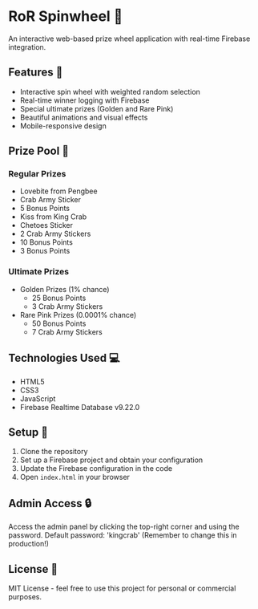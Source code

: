 # RoR Spinwheel 🎡

An interactive web-based prize wheel application with real-time Firebase integration.

## Features 🌟

- Interactive spin wheel with weighted random selection
- Real-time winner logging with Firebase
- Special ultimate prizes (Golden and Rare Pink)
- Beautiful animations and visual effects
- Mobile-responsive design

## Prize Pool 🎁

### Regular Prizes
- Lovebite from Pengbee
- Crab Army Sticker
- 5 Bonus Points
- Kiss from King Crab
- Chetoes Sticker
- 2 Crab Army Stickers
- 10 Bonus Points
- 3 Bonus Points

### Ultimate Prizes
- Golden Prizes (1% chance)
  - 25 Bonus Points
  - 3 Crab Army Stickers
- Rare Pink Prizes (0.0001% chance)
  - 50 Bonus Points
  - 7 Crab Army Stickers

## Technologies Used 💻

- HTML5
- CSS3
- JavaScript
- Firebase Realtime Database v9.22.0

## Setup 🚀

1. Clone the repository
2. Set up a Firebase project and obtain your configuration
3. Update the Firebase configuration in the code
4. Open `index.html` in your browser

## Admin Access 🔒

Access the admin panel by clicking the top-right corner and using the password.
Default password: 'kingcrab' (Remember to change this in production!)

## License 📄

MIT License - feel free to use this project for personal or commercial purposes.
